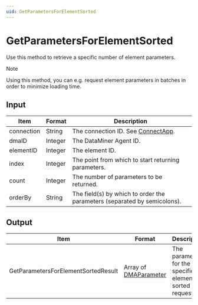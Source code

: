 ```yaml
---
uid: GetParametersForElementSorted
---
```


# GetParametersForElementSorted

Use this method to retrieve a specific number of element parameters.

> [!NOTE]
> Using this method, you can e.g. request element parameters in batches in order to minimize loading time.

## Input

| Item       | Format  | Description                                                              |
|------------|---------|--------------------------------------------------------------------------|
| connection | String  | The connection ID. See [ConnectApp](xref:ConnectApp).                    |
| dmaID      | Integer | The DataMiner Agent ID.                                                  |
| elementID  | Integer | The element ID.                                                          |
| index      | Integer | The point from which to start returning parameters.                      |
| count      | Integer | The number of parameters to be returned.                                 |
| orderBy    | String  | The field(s) by which to order the parameters (separated by semicolons). |

## Output

| Item | Format | Description |
|--|--|--|
| GetParametersForElementSortedResult | Array of [DMAParameter](xref:DMAParameter) | The parameters for the specified element, sorted as requested. |
